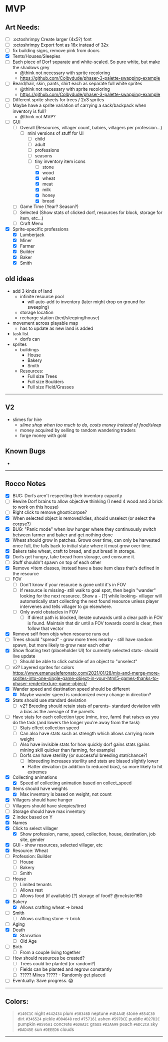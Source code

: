 # MVP

## Art Needs:

- [ ] :octoshrimpy Create larger (4x5?) font
- [ ] :octoshrimpy Export font as 16x instead of 32x
- [ ] fix building signs, remove pink from doors
- [x] Tents/Houses/Sleepies
- [ ] Each piece of Dorf separate and white-scaled. So pure white, but make the shadows grey
  - @think not necessary with sprite recoloring
  - https://github.com/Colbydude/phaser-3-palette-swapping-example
- [ ] Beard/hair, skin, pants, shirt each as separate full white sprites
  - @think not necessary with sprite recoloring
  - https://github.com/Colbydude/phaser-3-palette-swapping-example
- [ ] Different sprite sheets for trees / 2x3 sprites
- [ ] Maybe have a sprite variation of carrying a sack/backpack when inventory is full?
  - @think not MVP?
- [ ] GUI
  - [ ] Overall (Resources, villager count, babies, villagers per profession...)
    - [ ] mini versions of stuff for UI
      - [ ] child
      - [ ] adult
      - [ ] professions
      - [ ] seasons
      - [ ] tiny inventory item icons
        - [ ] stone
        - [x] wood
        - [x] wheat
        - [x] meat
        - [x] milk
        - [x] honey
        - [x] bread

  - [ ] Game Time (Year? Season?)
  - [ ] Selected (Show stats of clicked dorf, resources for block, storage for item, etc...)
  - [ ] Craft Menu
- [x] Sprite-specific professions
  - [x] Lumberjack
  - [x] Miner
  - [x] Farmer
  - [x] Builder
  - [x] Baker
  - [x] Smith

## old ideas

- add 3 kinds of land
  - infinite resource pool
    - will auto-add to inventory (later might drop on ground for sweeping)
  - storage location
  - recharge station (bed/sleeping/house)
- movement across playable map
  - has to update as new land is added
- task list
  - dorfs can
- sprites
  - buildings
    - House
    - Bakery
    - Smith
  - Resources:
    - Full size Trees
    - Full size Boulders
    - Full size Field/Grasses

---

## V2

- slimes for hire
  - _slime shop when too much to do, costs money instead of food/sleep_
  - money acquired by selling to random wandering traders
  - forge money with gold

## Known Bugs

-

---

## Rocco Notes

- [x] BUG: Dorfs aren't respecting their inventory capacity
- [ ] Rewire Dorf brains to allow objective thinking (I need 4 wood and 3 brick to work on this house)
- [ ] Right click to remove ghost/corpse?
- [x] When selected object is removed/dies, should unselect (or select the corpse?)
- [x] BUG: "Panic mode" when low hunger where they continuously switch between farmer and baker and get nothing done
- [x] Wheat should grow in patches. Grows over time, can only be harvested once full, the falls back to initial state where it must grow over time.
- [x] Bakers take wheat, craft to bread, and put bread in storage.
- [x] Dorfs get hungry, take bread from storage, and consume it.
- [ ] Stuff shouldn't spawn on top of each other
- [x] Remove \*Item classes, instead have a base item class that's defined in the resource
- [ ] FOV
  - [ ] Don't know if your resource is gone until it's in FOV
  - [ ] If resource is missing- still walk to goal spot, then begin "wander" looking for the next resource. Show a - [?] while looking- villager will automatically start collecting the next found resource unless player intervenes and tells villager to go elsewhere.
  - [ ] Only avoid obstacles in FOV
    - [ ] If direct path is blocked, iterate outwards until a clear path in FOV is found. Maintain that dir until a FOV towards coord is clear, then follow that vector
- [x] Remove self from objs when resource runs out
- [ ] Trees should "spread" - grow more trees nearby - still have random spawn, but more likely to grow near each other
- [x] Show floating text (placeholder UI) for currently selected stats- should live update
  - [ ] Should be able to click outside of an object to "unselect"
- [ ] v2? Layered sprites for colors
      https://www.emanueleferonato.com/2021/01/28/mix-and-merge-more-sprites-into-one-single-game-object-in-your-html5-games-thanks-to-phaser-rendertexture-game-object/
- [x] Wander speed and destination speed should be different
  - [x] Maybe wander speed is randomized every change in direction?
- [x] Stats should use standard deviation
  - [ ] v2? Breeding should retain stats of parents- standard deviation with a bias as the average of the parents.
- [ ] Have stats for each collection type (mine, tree, farm) that raises as you do the task (and lowers the longer you're away from the task)
  - [ ] Stats effect collection speed
  - [ ] Can also have stats such as strength which allows carrying more weight
  - [ ] Also have invisible stats for how quickly dorf gains stats (gains mining skill quicker than farming, for example)
  - [ ] Dorfs can have sterility (or successful breeding stat/chance?)
    - [ ] Inbreeding increases sterility and stats are biased slightly lower
    * Flatter deviation (in addition to reduced bias), so more likely to hit extremes
- [x] Collecting animations
  - [x] Speed of collecting animation based on collect_speed
- [x] Items should have weights
  - [x] Max inventory is based on weight, not count
- [x] Villagers should have hunger
- [ ] Villagers should have sleepies/tired
- [ ] Storage should have max inventory
- [x] Z index based on Y
- [x] Names
- [x] Click to select villager
  - [x] Show profession, name, speed, collection, house, destination, job site, gender
- [x] GUI - show resources, selected villager, etc
- [x] Resource: Wheat
- [ ] Profession: Builder
  - [ ] House
  - [ ] Bakery
  - [ ] Smith
- [ ] House
  - [ ] Limited tenants
  - [ ] Allows rest
  - [ ] Allows food (if available) [?] storage of food? @rockster160
- [x] Bakery
  - [x] Allows crafting wheat -> bread
- [ ] Smith
  - [ ] Allows crafting stone -> brick
- [ ] Aging
- [x] Death
  - [x] Starvation
  - [ ] Old Age
- [ ] Birth
  - [ ] From a couple living together
- [ ] How should resources be created?
  - [ ] Trees could be planted (or random?)
  - [ ] Fields can be planted and regrow constantly
  - [ ] ????? Mines ????? - Randomly get placed
- [ ] Eventually: Save progress. 😱

---

## Colors:

> `#140C1C` night
> `#442434` plum
> `#30346D` neptune
> `#4E4A4E` stone
> `#854C30` dirt
> `#346524` pickle
> `#D04648` red
> `#757161` ashen
> `#597DCE` puddle
> `#D27D2C` pumpkin
> `#8595A1` concrete
> `#6DAA2C` grass
> `#D2AA99` peach
> `#6DC2CA` sky
> `#DAD45E` sun
> `#DEEED6` clouds

---
